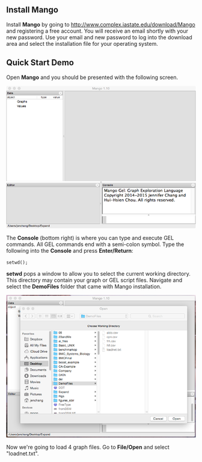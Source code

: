 ## Install Mango

Install **Mango** by going to http://www.complex.iastate.edu/download/Mango and registering a free account. You will receive an email shortly with your new password. Use your email and new password to log into the download area and select the installation file for your operating system. 

## Quick Start Demo
Open **Mango** and you should be presented with the following screen.

![](start.png)

The **Console** (bottom right) is where you can type and execute GEL commands. All GEL commands end with a semi-colon symbol. Type the following into the **Console** and press **Enter/Return**:

```
setwd();
```

**setwd** pops a window to allow you to select the current working directory. This directory may contain your graph or GEL script files. Navigate and select the **DemoFiles** folder that came with Mango installation.

![](setwd.png)

Now we're going to load 4 graph files. Go to **File/Open** and select "loadnet.txt".
